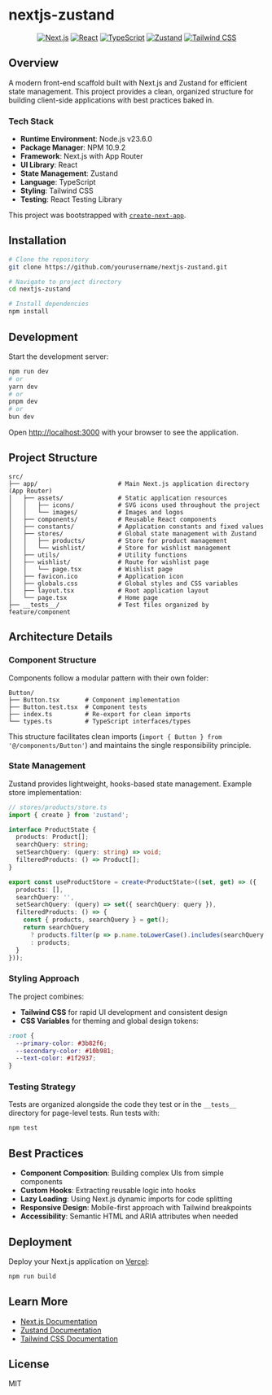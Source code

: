 # nextjs-zustand

<div align="center">

[![Next.js](https://img.shields.io/badge/Next.js-black?style=for-the-badge&logo=next.js&logoColor=white)](https://nextjs.org/)
[![React](https://img.shields.io/badge/React-61DAFB?style=for-the-badge&logo=react&logoColor=white)](https://reactjs.org/)
[![TypeScript](https://img.shields.io/badge/TypeScript-3178C6?style=for-the-badge&logo=typescript&logoColor=white)](https://www.typescriptlang.org/)
[![Zustand](https://img.shields.io/badge/Zustand-brown?style=for-the-badge&logo=npm&logoColor=white)](https://github.com/pmndrs/zustand)
[![Tailwind CSS](https://img.shields.io/badge/Tailwind_CSS-06B6D4?style=for-the-badge&logo=tailwind-css&logoColor=white)](https://tailwindcss.com/)

</div>

## Overview

A modern front-end scaffold built with Next.js and Zustand for efficient state management. This project provides a clean, organized structure for building client-side applications with best practices baked in.

### Tech Stack

- **Runtime Environment**: Node.js v23.6.0
- **Package Manager**: NPM 10.9.2
- **Framework**: Next.js with App Router
- **UI Library**: React
- **State Management**: Zustand
- **Language**: TypeScript
- **Styling**: Tailwind CSS
- **Testing**: React Testing Library

This project was bootstrapped with [`create-next-app`](https://nextjs.org/docs/app/api-reference/cli/create-next-app).

## Installation

```bash
# Clone the repository
git clone https://github.com/yourusername/nextjs-zustand.git

# Navigate to project directory
cd nextjs-zustand

# Install dependencies
npm install
```

## Development

Start the development server:

```bash
npm run dev
# or
yarn dev
# or
pnpm dev
# or
bun dev
```

Open [http://localhost:3000](http://localhost:3000) with your browser to see the application.

## Project Structure

```
src/
├── app/                      # Main Next.js application directory (App Router)
│   ├── assets/               # Static application resources
│   │   ├── icons/            # SVG icons used throughout the project
│   │   └── images/           # Images and logos
│   ├── components/           # Reusable React components
│   ├── constants/            # Application constants and fixed values
│   ├── stores/               # Global state management with Zustand
│   │   ├── products/         # Store for product management
│   │   └── wishlist/         # Store for wishlist management
│   ├── utils/                # Utility functions
│   ├── wishlist/             # Route for wishlist page
│   │   └── page.tsx          # Wishlist page
│   ├── favicon.ico           # Application icon
│   ├── globals.css           # Global styles and CSS variables
│   ├── layout.tsx            # Root application layout
│   └── page.tsx              # Home page
├── __tests__/                # Test files organized by feature/component
```

## Architecture Details

### Component Structure

Components follow a modular pattern with their own folder:

```
Button/
├── Button.tsx       # Component implementation
├── Button.test.tsx  # Component tests
├── index.ts         # Re-export for clean imports
└── types.ts         # TypeScript interfaces/types
```

This structure facilitates clean imports (`import { Button } from '@/components/Button'`) and maintains the single responsibility principle.

### State Management

Zustand provides lightweight, hooks-based state management. Example store implementation:

```typescript
// stores/products/store.ts
import { create } from 'zustand';

interface ProductState {
  products: Product[];
  searchQuery: string;
  setSearchQuery: (query: string) => void;
  filteredProducts: () => Product[];
}

export const useProductStore = create<ProductState>((set, get) => ({
  products: [],
  searchQuery: '',
  setSearchQuery: (query) => set({ searchQuery: query }),
  filteredProducts: () => {
    const { products, searchQuery } = get();
    return searchQuery
      ? products.filter(p => p.name.toLowerCase().includes(searchQuery.toLowerCase()))
      : products;
  }
}));
```

### Styling Approach

The project combines:

- **Tailwind CSS** for rapid UI development and consistent design
- **CSS Variables** for theming and global design tokens:

```css
:root {
  --primary-color: #3b82f6;
  --secondary-color: #10b981;
  --text-color: #1f2937;
}
```

### Testing Strategy

Tests are organized alongside the code they test or in the `__tests__` directory for page-level tests. Run tests with:

```bash
npm test
```

## Best Practices

- **Component Composition**: Building complex UIs from simple components
- **Custom Hooks**: Extracting reusable logic into hooks
- **Lazy Loading**: Using Next.js dynamic imports for code splitting
- **Responsive Design**: Mobile-first approach with Tailwind breakpoints
- **Accessibility**: Semantic HTML and ARIA attributes when needed

## Deployment

Deploy your Next.js application on [Vercel](https://vercel.com/new?utm_medium=default-template&filter=next.js&utm_source=create-next-app&utm_campaign=create-next-app-readme):

```bash
npm run build
```

## Learn More

- [Next.js Documentation](https://nextjs.org/docs)
- [Zustand Documentation](https://github.com/pmndrs/zustand)
- [Tailwind CSS Documentation](https://tailwindcss.com/docs)

## License

MIT
